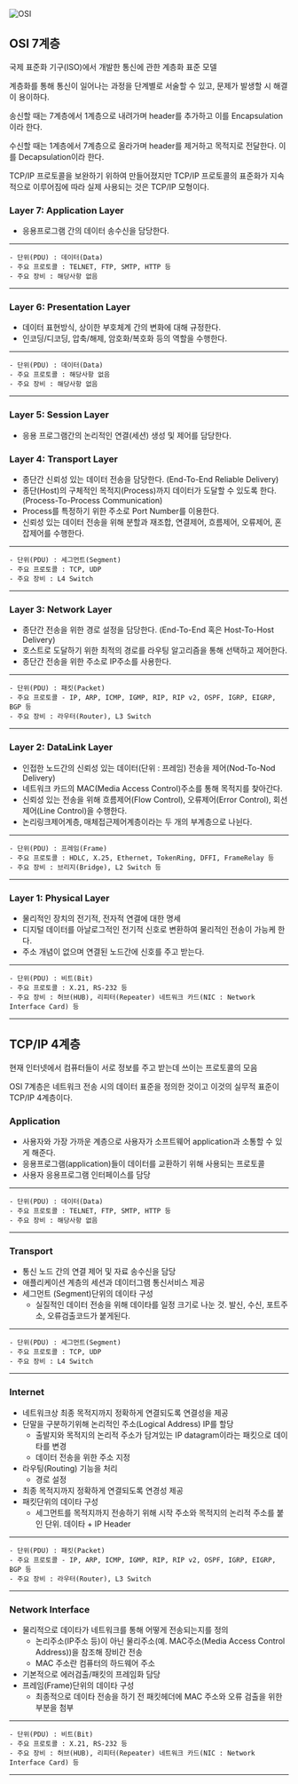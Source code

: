 ![OSI](https://velog.velcdn.com/images%2Fcgotjh%2Fpost%2F52907c8c-c149-4943-ad21-3996f44f912f%2F995EFF355B74179035.jpg)

## OSI 7계층

국제 표준화 기구(ISO)에서 개발한 통신에 관한 계층화 표준 모델

계층화를 통해 통신이 일어나는 과정을 단계별로 서술할 수 있고, 문제가 발생할 시 해결이 용이하다.

송신할 때는 7계층에서 1계층으로 내려가며 header를 추가하고 이를 Encapsulation이라 한다.

수신할 때는 1계층에서 7계층으로 올라가며 header를 제거하고 목적지로 전달한다. 이를 Decapsulation이라 한다.

TCP/IP 프로토콜을 보완하기 위하여 만들어졌지만 TCP/IP 프로토콜의 표준화가 지속적으로 이루어짐에 따라 실제 사용되는 것은 TCP/IP 모형이다.



### Layer 7: Application Layer
* 응용프로그램 간의 데이터 송수신을 담당한다.
---
    - 단위(PDU) : 데이터(Data)
    - 주요 프로토콜 : TELNET, FTP, SMTP, HTTP 등
    - 주요 장비 : 해당사항 없음
---
### Layer 6: Presentation Layer
* 데이터 표현방식, 상이한 부호체계 간의 변화에 대해 규정한다.
* 인코딩/디코딩, 압축/해제, 암호화/복호화 등의 역할을 수행한다.
---
    - 단위(PDU) : 데이터(Data)
    - 주요 프로토콜 : 해당사항 없음
    - 주요 장비 : 해당사항 없음
---
### Layer 5: Session Layer
* 응용 프로그램간의 논리적인 연결(세션) 생성 및 제어를 담당한다.
### Layer 4: Transport Layer
* 종단간 신뢰성 있는 데이터 전송을 담당한다. (End-To-End Reliable Delivery)
* 종단(Host)의 구체적인 목적지(Process)까지 데이터가 도달할 수 있도록 한다. (Process-To-Process Communication)
* Process를 특정하기 위한 주소로 Port Number를 이용한다.
* 신뢰성 있는 데이터 전송을 위해 분할과 재조합, 연결제어, 흐름제어, 오류제어, 혼잡제어를 수행한다.
---
    - 단위(PDU) : 세그먼트(Segment)
    - 주요 프로토콜 : TCP, UDP
    - 주요 장비 : L4 Switch
---
### Layer 3: Network Layer
* 종단간 전송을 위한 경로 설정을 담당한다. (End-To-End 혹은 Host-To-Host Delivery)
* 호스트로 도달하기 위한 최적의 경로를 라우팅 알고리즘을 통해 선택하고 제어한다.
* 종단간 전송을 위한 주소로 IP주소를 사용한다.
---
    - 단위(PDU) : 패킷(Packet)
    - 주요 프로토콜 - IP, ARP, ICMP, IGMP, RIP, RIP v2, OSPF, IGRP, EIGRP, BGP 등
    - 주요 장비 : 라우터(Router), L3 Switch
---
### Layer 2: DataLink Layer
* 인접한 노드간의 신뢰성 있는 데이터(단위 : 프레임) 전송을 제어(Nod-To-Nod Delivery)
* 네트워크 카드의 MAC(Media Access Control)주소를 통해 목적지를 찾아간다.
* 신뢰성 있는 전송을 위해 흐름제어(Flow Control), 오류제어(Error Control), 회선제어(Line Control)을 수행한다.
* 논리링크제어계층, 매체접근제어계층이라는 두 개의 부계층으로 나뉜다.
---
    - 단위(PDU) : 프레임(Frame)
    - 주요 프로토콜 : HDLC, X.25, Ethernet, TokenRing, DFFI, FrameRelay 등
    - 주요 장비 : 브리지(Bridge), L2 Switch 등
---
### Layer 1: Physical Layer
* 물리적인 장치의 전기적, 전자적 연결에 대한 명세
* 디지털 데이터를 아날로그적인 전기적 신호로 변환하여 물리적인 전송이 가능케 한다.
* 주소 개념이 없으며 연결된 노드간에 신호를 주고 받는다.
---
    - 단위(PDU) : 비트(Bit)
    - 주요 프로토콜 : X.21, RS-232 등
    - 주요 장비 : 허브(HUB), 리피터(Repeater) 네트워크 카드(NIC : Network Interface Card) 등
---


## TCP/IP 4계층
현재 인터넷에서 컴퓨터들이 서로 정보를 주고 받는데 쓰이는 프로토콜의 모음

OSI 7계층은 네트워크 전송 시의 데이터 표준을 정의한 것이고 이것의 실무적 표준이 TCP/IP 4계층이다.
### Application
* 사용자와 가장 가까운 계층으로 사용자가 소프트웨어 application과 소통할 수 있게 해준다.
* 응용프로그램(application)들이 데이터를 교환하기 위해 사용되는 프로토콜
* 사용자 응용프로그램 인터페이스를 담당
---
    - 단위(PDU) : 데이터(Data)
    - 주요 프로토콜 : TELNET, FTP, SMTP, HTTP 등
    - 주요 장비 : 해당사항 없음
---    
### Transport
* 통신 노드 간의 연결 제어 및 자료 송수신을 담당
* 애플리케이션 계층의 세션과 데이터그램 통신서비스 제공
* 세그먼트 (Segment)단위의 데이타 구성
    * 실질적인 데이터 전송을 위해 데이타를 일정 크기로 나눈 것. 발신, 수신, 포트주소, 오류검출코드가 붙게된다.
---
    - 단위(PDU) : 세그먼트(Segment)
    - 주요 프로토콜 : TCP, UDP
    - 주요 장비 : L4 Switch
---
### Internet
* 네트워크상 최종 목적지까지 정확하게 연결되도록 연결성을 제공
* 단말을 구분하기위해 논리적인 주소(Logical Address) IP를 할당
    * 출발지와 목적지의 논리적 주소가 담겨있는 IP datagram이라는 패킷으로 데이타를 변경
    * 데이터 전송을 위한 주소 지정
* 라우팅(Routing) 기능을 처리
    * 경로 설정
* 최종 목적지까지 정확하게 연결되도록 연경성 제공
* 패킷단위의 데이타 구성
    * 세그먼트를 목적지까지 전송하기 위해 시작 주소와 목적지의 논리적 주소를 붙인 단위. 데이타 + IP Header
---
    - 단위(PDU) : 패킷(Packet)
    - 주요 프로토콜 - IP, ARP, ICMP, IGMP, RIP, RIP v2, OSPF, IGRP, EIGRP, BGP 등
    - 주요 장비 : 라우터(Router), L3 Switch
---
### Network Interface
* 물리적으로 데이타가 네트워크를 통해 어떻게 전송되는지를 정의
    * 논리주소(IP주소 등)이 아닌 물리주소(예. MAC주소(Media Access Control Address))을 참조해 장비간 전송
    * MAC 주소란 컴퓨터의 하드웨어 주소
* 기본적으로 에러검출/패킷의 프레임화 담당
* 프레임(Frame)단위의 데이타 구성
    * 최종적으로 데이타 전송을 하기 전 패킷헤더에 MAC 주소와 오류 검출을 위한 부분을 첨부
---
    - 단위(PDU) : 비트(Bit)
    - 주요 프로토콜 : X.21, RS-232 등
    - 주요 장비 : 허브(HUB), 리피터(Repeater) 네트워크 카드(NIC : Network Interface Card) 등
---